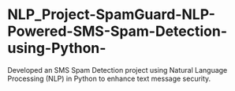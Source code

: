 # NLP_Project-SpamGuard-NLP-Powered-SMS-Spam-Detection-using-Python-
Developed an SMS Spam Detection project using Natural Language Processing (NLP) in Python to enhance text message security.
